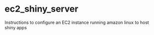 # ec2_shiny_server
Instructions to configure an EC2 instance running amazon linux to host shiny apps
